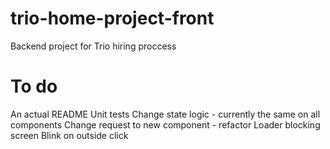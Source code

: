 # trio-home-project-front
Backend project for Trio hiring proccess

# To do
An actual README
Unit tests
Change state logic - currently the same on all components
Change request to new component - refactor
Loader blocking screen
Blink on outside click